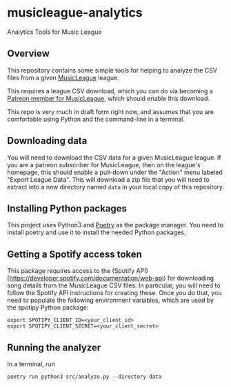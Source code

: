 # musicleague-analytics

Analytics Tools for Music League

## Overview

This repository contains some simple tools for helping to analyze the CSV files from a given
[MusicLeague](https://app.musicleague.com/) league.

This requires a league CSV download, which you can do via becoming a
[Patreon member for MusicLeague](https://www.patreon.com/musicleague/posts), which should enable
this download.

This repo is very much in draft form right now, and assumes that you are comfortable using Python
and the command-line in a terminal.

## Downloading data

You will need to download the CSV data for a given MusicLeague league.  If you are a patreon
subscriber for MusicLeague, then on the league's homepage, this should enable a pull-down under
the "Action" menu labeled "Export League Data".  This will download a zip file that you will need
to extract into a new directory named `data` in your local copy of this repository.

## Installing Python packages

This project uses Python3 and [Poetry](https://python-poetry.org/) as the package manager.
You need to install poetry and use it to install the needed Python packages.

## Getting a Spotify access token

This package requires access to the (Spotify API)[https://developer.spotify.com/documentation/web-api)
for downloading song details from the MusicLeague CSV files.  In particular, you will need to
follow the Spotify API instructions for creating these.  Once you do that, you need to populate
the following environment variables, which are used by the spotipy Python package:

```shell
export SPOTIPY_CLIENT_ID=<your_client_id>
export SPOTIPY_CLIENT_SECRET=<your_client_secret>
```

## Running the analyzer

In a terminal, run

```shell
poetry run python3 src/analyze.py --directory data
```
